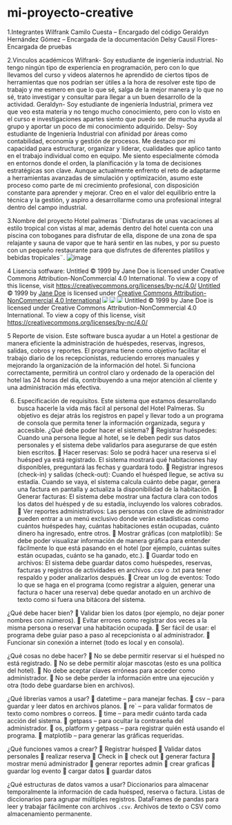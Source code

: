 # mi-proyecto-creative
1.Integrantes
Wilfrank Camilo Cuesta – Encargado del código
Geraldyn Hernández Gómez – Encargada de la documentación 
Delsy Causil Flores- Encargada de pruebas

2.Vinculos académicos
Wilfrank- Soy estudiante de ingeniería industrial. No tengo ningún tipo de experiencia en programación, pero con lo que llevamos del curso y videos alaternos he aprendido de ciertos tipos de herramientas que nos podrían ser útiles a la hora de resolver este tipo de trabajo y me esmero en que lo que sé, salga de la mejor manera y lo que no sé, trato investigar y consultar para llegar a un buen desarrollo de la actividad.
Geraldyn- Soy estudiante de ingeniería Industrial, primera vez que veo esta materia y no tengo mucho conocimiento, pero con lo visto en el curso e investigaciones apartes siento que puedo ser de mucha ayuda al grupo y aportar un poco de mi conocimiento adquirido.
Delsy- Soy estudiante de Ingeniería Industrial con afinidad por áreas como contabilidad, economía y gestión de procesos. Me destaco por mi capacidad para estructurar, organizar y liderar, cualidades que aplico tanto en el trabajo individual como en equipo. Me siento especialmente cómoda en entornos donde el orden, la planificación y la toma de decisiones estratégicas son clave. Aunque actualmente enfrento el reto de adaptarme a herramientas avanzadas de simulación y optimización, asumo este proceso como parte de mi crecimiento profesional, con disposición constante para aprender y mejorar. Creo en el valor del equilibrio entre la técnica y la gestión, y aspiro a desarrollarme como una profesional integral dentro del campo industrial.

3.Nombre del proyecto
Hotel palmeras 
¨Disfrutaras de unas vacaciones al estilo tropical con vistas al mar, además dentro del hotel cuenta con una piscina con toboganes para disfrutar de ella, dispone de una zona de spa relajante y sauna de vapor que te hará sentir en las nubes, y por su puesto con un pequeño restaurante para que disfrutes de diferentes platillos y bebidas tropicales¨.
![image](https://github.com/user-attachments/assets/459b309d-b493-4c54-93de-b3842fbe23ef)

4 Lisencia sotfware: 
Untitled  © 1999 by Jane Doe is licensed under Creative Commons Attribution-NonCommercial 4.0 International. To view a copy of this license, visit https://creativecommons.org/licenses/by-nc/4.0/
<a href="https://creativecommons.org">Untitled</a> © 1999 by <a href="https://creativecommons.org">Jane Doe</a> is licensed under <a href="https://creativecommons.org/licenses/by-nc/4.0/">Creative Commons Attribution-NonCommercial 4.0 International</a><img src="https://mirrors.creativecommons.org/presskit/icons/cc.svg" style="max-width: 1em;max-height:1em;margin-left: .2em;"><img src="https://mirrors.creativecommons.org/presskit/icons/by.svg" style="max-width: 1em;max-height:1em;margin-left: .2em;"><img src="https://mirrors.creativecommons.org/presskit/icons/nc.svg" style="max-width: 1em;max-height:1em;margin-left: .2em;">
Untitled  © 1999 by Jane Doe is licensed under Creative Commons Attribution-NonCommercial 4.0 International. To view a copy of this license, visit https://creativecommons.org/licenses/by-nc/4.0/

5 Reporte de vision.
Este software busca ayudar a un Hotel a gestionar de manera eficiente la administración de huéspedes, reservas, ingresos, salidas, cobros y reportes. 
El programa tiene como objetivo facilitar el trabajo diario de los recepcionistas, reduciendo errores manuales y mejorando la organización de la información del hotel. 
Si funciona correctamente, permitirá un control claro y ordenado de la operación del hotel las 24 horas del día, contribuyendo a una mejor atención al cliente y una administración más efectiva.

6. Especificación de requisitos.
Este sistema que estamos desarrollando busca hacerle la vida más fácil al personal del Hotel Palmeras. Su objetivo es dejar atrás los registros en papel y llevar todo a un programa de consola que permita tener la información organizada, segura y accesible.
¿Qué debe poder hacer el sistema?
	Registrar huéspedes: Cuando una persona llegue al hotel, se le deben pedir sus datos personales y el sistema debe validarlos para asegurarse de que estén bien escritos.
	Hacer reservas: Solo se podrá hacer una reserva si el huésped ya está registrado. El sistema mostrará qué habitaciones hay disponibles, preguntará las fechas y guardará todo.
	Registrar ingresos (check-in) y salidas (check-out): Cuando el huésped llegue, se activa su estadía. Cuando se vaya, el sistema calcula cuánto debe pagar, genera una factura en pantalla y actualiza la disponibilidad de la habitación.
	Generar facturas: El sistema debe mostrar una factura clara con todos los datos del huésped y de su estadía, incluyendo los valores cobrados.
	Ver reportes administrativos: Las personas con clave de administrador pueden entrar a un menú exclusivo donde verán estadísticas como cuántos huéspedes hay, cuántas habitaciones están ocupadas, cuánto dinero ha ingresado, entre otros.
	Mostrar gráficas (con matplotlib): Se debe poder visualizar información de manera gráfica para entender fácilmente lo que está pasando en el hotel (por ejemplo, cuántas suites están ocupadas, cuánto se ha ganado, etc.).
	Guardar todo en archivos: El sistema debe guardar datos como huéspedes, reservas, facturas y registros de actividades en archivos .csv o .txt para tener respaldo y poder analizarlos después.
	Crear un log de eventos: Todo lo que se haga en el programa (como registrar a alguien, generar una factura o hacer una reserva) debe quedar anotado en un archivo de texto como si fuera una bitácora del sistema.


¿Qué debe hacer bien?
	Validar bien los datos (por ejemplo, no dejar poner nombres con números).
	Evitar errores como registrar dos veces a la misma persona o reservar una habitación ocupada.
	Ser fácil de usar: el programa debe guiar paso a paso al recepcionista o al administrador.
	Funcionar sin conexión a internet (todo es local y en consola).


 ¿Qué cosas no debe hacer?
	No se debe permitir reservar si el huésped no está registrado.
	No se debe permitir alojar mascotas (esto es una política del hotel).
	No debe aceptar claves erróneas para acceder como administrador.
	No se debe perder la información entre una ejecución y otra (todo debe guardarse bien en archivos).

¿Qué librerías vamos a usar?
	datetime – para manejar fechas.
	csv – para guardar y leer datos en archivos planos.
	re` – para validar formatos de texto como nombres o correos.
	time – para medir cuánto tarda cada acción del sistema.
	getpass – para ocultar la contraseña del administrador.
	os, platform y getpass – para registrar quién está usando el programa.
	matplotlib – para generar las gráficas requeridas.


 ¿Qué funciones vamos a crear?
	Registrar huésped
	Validar datos personales
	realizar reserva
	Check in
	check out
	generar factura
	mostrar menú administrador
	generar reportes admin
	crear graficas
	guardar log evento
	cargar datos
	guardar datos

¿Qué estructuras de datos vamos a usar?
Diccionarios para almacenar temporalmente la información de cada huésped, reserva o factura.
Listas de diccionarios para agrupar múltiples registros.
DataFrames de pandas para leer y trabajar fácilmente con archivos `.csv`.
Archivos de texto o CSV como almacenamiento permanente.

